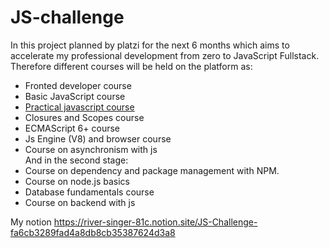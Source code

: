 # JS-challenge
In this project planned by platzi for the next 6 months which aims to accelerate my professional development from zero to JavaScript Fullstack. Therefore different courses will be held on the platform as: 
- Fronted developer course  
- Basic JavaScript course 
-  [Practical javascript course](https://wiljo2.github.io/JS-challenge/Curso%20practico%20de%20Javascript/) 
- Closures and Scopes course  
- ECMAScript 6+ course  
- Js Engine (V8) and browser course  
- Course on asynchronism with js  
And in the second stage: 
- Course on dependency and package management with NPM.  
- Course on node.js basics 
- Database fundamentals course  
- Course on backend with js   

My notion  https://river-singer-81c.notion.site/JS-Challenge-fa6cb3289fad4a8db8cb35387624d3a8
